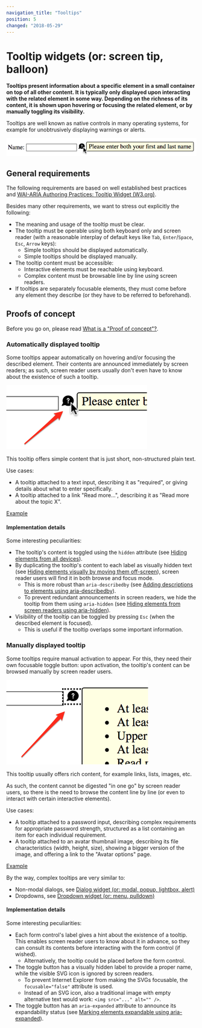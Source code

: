 ```yaml
---
navigation_title: "Tooltips"
position: 5
changed: "2018-05-29"
---
```


# Tooltip widgets (or: screen tip, balloon)

**Tooltips present information about a specific element in a small container on top of all other content. It is typically only displayed upon interacting with the related element in some way. Depending on the richness of its content, it is shown upon hovering or focusing the related element, or by manually toggling its visibility.**

Tooltips are well known as native controls in many operating systems, for example for unobtrusively displaying warnings or alerts.

![Tooltip](_media/tooltip.png)

## General requirements

The following requirements are based on well established best practices and [WAI-ARIA Authoring Practices: Tooltip Widget (W3.org)](https://www.w3.org/TR/wai-aria-practices/#tooltip).

Besides many other requirements, we want to stress out explicitly the following:

- The meaning and usage of the tooltip must be clear.
- The tooltip must be operable using both keyboard only and screen reader (with a reasonable interplay of default keys like `Tab`, `Enter`/`Space`, `Esc`, `Arrow` keys):
    - Simple tooltips should be displayed automatically.
    - Simple tooltips should be displayed manually.
- The tooltip content must be accessible:
    - Interactive elements must be reachable using keyboard.
    - Complex content must be browsable line by line using screen readers.
- If tooltips are separately focusable elements, they must come before any element they describe (or they have to be referred to beforehand).

## Proofs of concept

Before you go on, please read [What is a "Proof of concept"?](/pages/examples/widgets/proof-of-concept).

### Automatically displayed tooltip

Some tooltips appear automatically on hovering and/or focusing the described element. Their contents are announced immediately by screen readers; as such, screen reader users usually don't even have to know about the existence of such a tooltip.

![Displaying a tooltip on hover](_media/displaying-a-tooltip-on-hover.png)

This tooltip offers simple content that is just short, non-structured plain text.

Use cases:

- A tooltip attached to a text input, describing it as "required", or giving details about what to enter specifically.
- A tooltip attached to a link "Read more...", describing it as "Read more about the topic X".

[Example](_examples/automatically-displayed-tooltip)

#### Implementation details

Some interesting peculiarities:

- The tooltip's content is toggled using the `hidden` attribute (see [Hiding elements from all devices](/pages/examples/hiding-elements/from-all-devices)).
- By duplicating the tooltip's content to each label as visually hidden text (see [Hiding elements visually by moving them off-screen](/pages/examples/hiding-elements/visually)), screen reader users will find it in both browse and focus mode.
    - This is more robust than `aria-describedby` (see [Adding descriptions to elements using aria-describedby](/pages/examples/sensible-aria-usage/describedby)).
    - To prevent redundant announcements in screen readers, we hide the tooltip from them using `aria-hidden` (see [Hiding elements from screen readers using aria-hidden](/pages/examples/hiding-elements/from-screen-readers)).
- Visibility of the tooltip can be toggled by pressing `Esc` (when the described element is focused).
    - This is useful if the tooltip overlaps some important information.

### Manually displayed tooltip

Some tooltips require manual activation to appear. For this, they need their own focusable toggle button: upon activation, the tooltip's content can be browsed manually by screen reader users.

![Displaying a tooltip manually](_media/displaying-a-tooltip-manually.png)

This tooltip usually offers rich content, for example links, lists, images, etc.

As such, the content cannot be digested "in one go" by screen reader users, so there is the need to browse the content line by line (or even to interact with certain interactive elements).

Use cases:

- A tooltip attached to a password input, describing complex requirements for appropriate password strength, structured as a list containing an item for each individual requirement.
- A tooltip attached to an avatar thumbnail image, describing its file characteristics (width, height, size), showing a bigger version of the image, and offering a link to the "Avatar options" page.

[Example](_examples/manually-displayed-tooltip)

By the way, complex tooltips are very similar to:

- Non-modal dialogs, see [Dialog widget (or: modal, popup, lightbox, alert)](/pages/examples/widgets/dialog)
- Dropdowns, see [Dropdown widget (or: menu, pulldown)](/pages/examples/widgets/dropdown)

#### Implementation details

Some interesting peculiarities:

- Each form control's label gives a hint about the existence of a tooltip. This enables screen reader users to know about it in advance, so they can consult its contents before interacting with the form control (if wished).
    - Alternatively, the tooltip could be placed before the form control.
- The toggle button has a visually hidden label to provide a proper name, while the visible SVG icon is ignored by screen readers.
    - To prevent Internet Explorer from making the SVGs focusable, the `focusable="false"` attribute is used.
    - Instead of an SVG icon, also a traditional image with empty alternative text would work: `<img src="..." alt="" />`.
- The toggle button has an `aria-expanded` attribute to announce its expandability status (see [Marking elements expandable using aria-expanded](/pages/examples/sensible-aria-usage/expanded)).